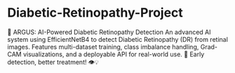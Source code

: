 # Diabetic-Retinopathy-Project
🚀 ARGUS: AI-Powered Diabetic Retinopathy Detection An advanced AI system using EfficientNetB4 to detect Diabetic Retinopathy (DR) from retinal images. Features multi-dataset training, class imbalance handling, Grad-CAM visualizations, and a deployable API for real-world use.  🔬 Early detection, better treatment! 👁️💡
